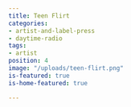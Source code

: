 ```yaml
---
title: Teen Flirt
categories:
- artist-and-label-press
- daytime-radio
tags:
- artist
position: 4
image: "/uploads/teen-flirt.png"
is-featured: true
is-home-featured: true

---
```

